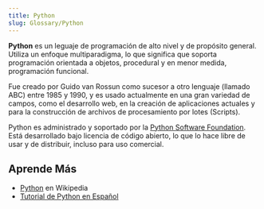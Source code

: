 ```yaml
---
title: Python
slug: Glossary/Python
---
```


**Python** es un leguaje de programación de alto nivel y de propósito general. Utiliza un enfoque multiparadigma, lo que significa que soporta programación orientada a objetos, procedural y en menor medida, programación funcional.

Fue creado por Guido van Rossun como sucesor a otro lenguaje (llamado ABC) entre 1985 y 1990, y es usado actualmente en una gran variedad de campos, como el desarrollo web, en la creación de aplicaciones actuales y para la construcción de archivos de procesamiento por lotes (Scripts).

Python es administrado y soportado por la [Python Software Foundation](https://www.python.org/psf). Está desarrollado bajo licencia de código abierto, lo que lo hace libre de usar y de distribuir, incluso para uso comercial.

## Aprende Más

- [Python](https://es.wikipedia.org/wiki/Python) en Wikipedia
- [Tutorial de Python en Español](https://docs.python.org/es/3/tutorial/index.html)
